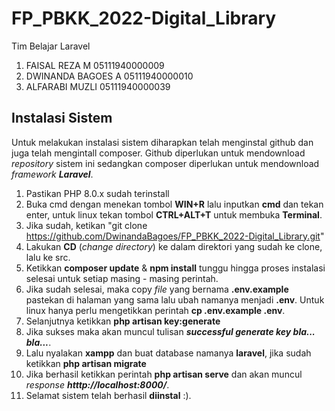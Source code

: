 # FP_PBKK_2022-Digital_Library

Tim Belajar Laravel
1. FAISAL REZA M 05111940000009
2. DWINANDA BAGOES A 05111940000010
3. ALFARABI MUZLI 05111940000039

## Instalasi Sistem
Untuk melakukan instalasi sistem diharapkan telah menginstal github dan juga telah mengintall composer. Github diperlukan untuk mendownload _repository_ sistem ini sedangkan composer diperlukan untuk mendownload _framework **Laravel**_.

1. Pastikan PHP 8.0.x sudah terinstall
2. Buka cmd dengan menekan tombol **WIN+R** lalu inputkan **cmd** dan tekan enter, untuk linux tekan tombol **CTRL+ALT+T** untuk membuka **Terminal**.
3. Jika sudah, ketikan "git clone https://github.com/DwinandaBagoes/FP_PBKK_2022-Digital_Library.git"
4. Lakukan **CD** (_change directory_) ke dalam direktori yang sudah ke clone, lalu ke src.
5. Ketikkan **composer update** & **npm install** tunggu hingga proses instalasi selesai untuk setiap masing - masing perintah.
6. Jika sudah selesai, maka copy _file_ yang bernama **.env.example** pastekan di halaman yang sama lalu ubah namanya menjadi **.env**. Untuk linux hanya perlu mengetikkan perintah **cp .env.example .env**.
7. Selanjutnya ketikkan **php artisan key:generate**
8. Jika sukses maka akan muncul tulisan **_successful generate key bla... bla..._**.
9. Lalu nyalakan **xampp** dan buat database namanya **laravel**, jika sudah ketikkan **php artisan migrate** 
10. Jika berhasil ketikkan perintah **php artisan serve** dan akan muncul _response_ _**htttp://localhost:8000/**_.
11. Selamat sistem telah berhasil **diinstal** :).
